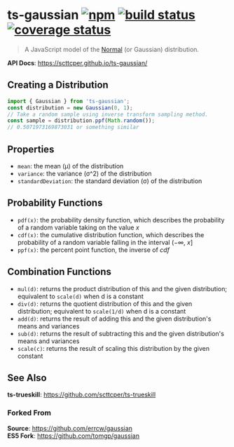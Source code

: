 # ts-gaussian [![npm](https://img.shields.io/npm/v/ts-gaussian.svg?maxAge=3600)](https://www.npmjs.com/package/ts-gaussian) [![build status](https://img.shields.io/travis/scttcper/ts-gaussian.svg)](https://travis-ci.org/scttcper/ts-gaussian) [![coverage status](https://codecov.io/gh/scttcper/ts-gaussian/branch/master/graph/badge.svg)](https://codecov.io/gh/scttcper/ts-gaussian)

> A JavaScript model of the [Normal](http://en.wikipedia.org/wiki/Normal_distribution)
(or Gaussian) distribution.

__API Docs__: https://scttcper.github.io/ts-gaussian/  

## Creating a Distribution

```ts
import { Gaussian } from 'ts-gaussian';
const distribution = new Gaussian(0, 1);
// Take a random sample using inverse transform sampling method.
const sample = distribution.ppf(Math.random());
// 0.5071973169873031 or something similar
```

## Properties

* `mean`: the mean (μ) of the distribution
* `variance`: the variance (σ^2) of the distribution
* `standardDeviation`: the standard deviation (σ) of the distribution

## Probability Functions

* `pdf(x)`: the probability density function, which describes the probability
  of a random variable taking on the value _x_
* `cdf(x)`: the cumulative distribution function, which describes the probability of a random variable falling in the interval (−∞, _x_]
* `ppf(x)`: the percent point function, the inverse of _cdf_

## Combination Functions

* `mul(d)`: returns the product distribution of this and the given distribution; equivalent to `scale(d)` when d is a constant
* `div(d)`: returns the quotient distribution of this and the given distribution; equivalent to `scale(1/d)` when d is a constant
* `add(d)`: returns the result of adding this and the given distribution's means and variances
* `sub(d)`: returns the result of subtracting this and the given distribution's means and variances
* `scale(c)`: returns the result of scaling this distribution by the given constant

## See Also

__ts-trueskill__: https://github.com/scttcper/ts-trueskill

### Forked From

__Source__: https://github.com/errcw/gaussian  
__ES5 Fork__: https://github.com/tomgp/gaussian
